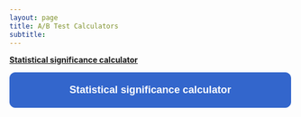 ```yaml
---
layout: page
title: A/B Test Calculators
subtitle: 
---
```


**[Statistical significance calculator](https://app.gorkemmeral.com/shiny/A-B-test-significance-calculator/)**

<form>
<input class="MyButton" type="button" value="Statistical significance calculator" onclick="window.location.href='https://app.gorkemmeral.com/shiny/A-B-test-significance-calculator/'" />
</form>

<head>
<style>
input.MyButton {
width: 500px;
padding: 20px;
cursor: pointer;
font-weight: bold;
font-size: 130%;
background: #3366cc;
color: #fff;
border: 1px solid #3366cc;
border-radius: 10px;
}
input.MyButton:hover {
color: #ffff;
background: #000;
border: 1px solid #fff;
}
</style>
</head>
